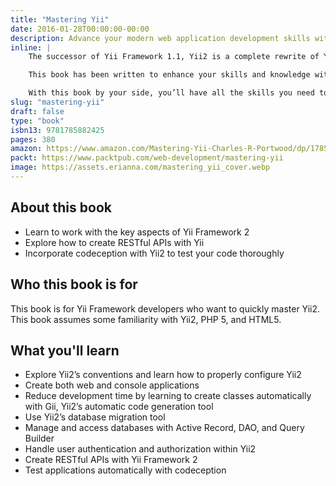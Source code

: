 ```yaml
---
title: "Mastering Yii"
date: 2016-01-28T00:00:00-00:00
description: Advance your modern web application development skills with Yii Framework 2
inline: |
    The successor of Yii Framework 1.1, Yii2 is a complete rewrite of Yii Framework, one of the most popular PHP 5 frameworks for making modern web applications. The update embraces the best practices and protocols established with newer versions of PHP, while still maintaining the simple, fast, and extendable behavior found in its predecessor.

    This book has been written to enhance your skills and knowledge with Yii Framework 2. Starting with configuration and how to initialize new projects, you’ll learn how to configure, manage, and use every aspect of Yii2 from Gii, DAO, Query Builder, Active Record, and migrations, to asset manager. You'll also discover how to automatically test your code using codeception.

    With this book by your side, you’ll have all the skills you need to quickly create rich modern web and console applications with Yii2.
slug: "mastering-yii"
draft: false
type: "book"
isbn13: 9781785882425
pages: 380
amazon: https://www.amazon.com/Mastering-Yii-Charles-R-Portwood/dp/1785882422
packt: https://www.packtpub.com/web-development/mastering-yii
image: https://assets.erianna.com/mastering_yii_cover.webp
---
```

## About this book
- Learn to work with the key aspects of Yii Framework 2
- Explore how to create RESTful APIs with Yii
- Incorporate codeception with Yii2 to test your code thoroughly

## Who this book is for
This book is for Yii Framework developers who want to quickly master Yii2. This book assumes some familiarity with Yii2, PHP 5, and HTML5.

## What you'll learn
- Explore Yii2’s conventions and learn how to properly configure Yii2
- Create both web and console applications
- Reduce development time by learning to create classes automatically with Gii, Yii2’s automatic code generation tool
- Use Yii2’s database migration tool
- Manage and access databases with Active Record, DAO, and Query Builder
- Handle user authentication and authorization within Yii2
- Create RESTful APIs with Yii Framework 2
- Test applications automatically with codeception